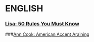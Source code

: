 # ENGLISH
### [Lisa: 50 Rules You Must Know](./Speaking_English/50_Rules.md)
###[Ann Cook: American Accent Araining](./Speaking_English/AAT.md)

